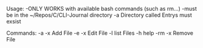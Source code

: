 Usage:
  -ONLY WORKS with available bash commands (such as rm...)
  -must be in the ~/Repos/C/CLI-Journal directory
  -a Directory called Entrys must exsist
  
  Commands:
    -a -x Add File
    -e -x Edit File
    -l list Files
    -h help
    -rm -x Remove File
